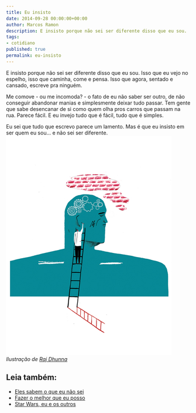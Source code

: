 ```yaml
---
title: Eu insisto
date: 2014-09-28 00:00:00+00:00
author: Marcos Ramon
description: E insisto porque não sei ser diferente disso que eu sou.
tags:
- cotidiano
published: true
permalink: eu-insisto
---
```

E insisto porque não sei ser diferente disso que eu sou. Isso que eu vejo no espelho, isso que caminha, come e pensa. Isso que agora, sentado e cansado, escreve pra ninguém.

Me comove - ou me incomoda? - o fato de eu não saber ser outro, de não conseguir abandonar manias e simplesmente deixar tudo passar. Tem gente que sabe desencanar de si como quem olha pros carros que passam na rua. Parece fácil. E eu invejo tudo que é fácil, tudo que é simples.

Eu sei que tudo que escrevo parece um lamento. Mas é que eu insisto em ser quem eu sou... e não sei ser diferente.
<img src="/assets/img/rajdhunna.jpg">
*Ilustração de [Raj Dhunna](http://rajdh.tumblr.com/)*<div class="leia-tambem" markdown="1">
## Leia também:

- <a href="/eles-sabem-o-que-eu-nao-sei">Eles sabem o que eu não sei</a>
- <a href="/fazer-o-melhor-que-eu-posso">Fazer o melhor que eu posso</a>
- <a href="/star-wars-eu-e-os-outros">Star Wars, eu e os outros</a>
</div>